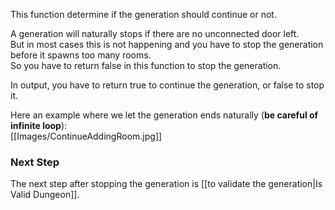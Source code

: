 This function determine if the generation should continue or not.

A generation will naturally stops if there are no unconnected door left.\
But in most cases this is not happening and you have to stop the generation before it spawns too many rooms.\
So you have to return false in this function to stop the generation.

In output, you have to return true to continue the generation, or false to stop it.

Here an example where we let the generation ends naturally (**be careful of infinite loop**):\
[[Images/ContinueAddingRoom.jpg]]

### **Next Step**
The next step after stopping the generation is [[to validate the generation|Is Valid Dungeon]].